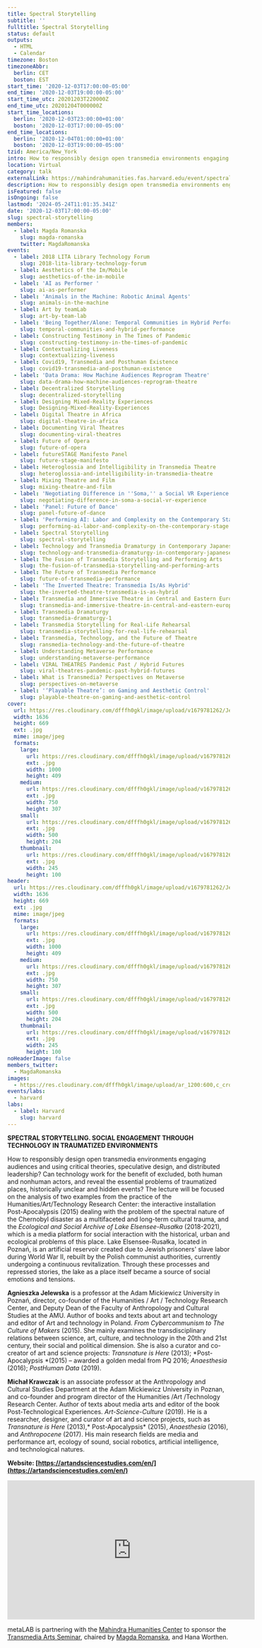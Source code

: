 ```yaml
---
title: Spectral Storytelling
subtitle: ''
fulltitle: Spectral Storytelling
status: default
outputs:
  - HTML
  - Calendar
timezone: Boston
timezoneAbbr:
  berlin: CET
  boston: EST
start_time: '2020-12-03T17:00:00-05:00'
end_time: '2020-12-03T19:00:00-05:00'
start_time_utc: 20201203T220000Z
end_time_utc: 20201204T000000Z
start_time_locations:
  berlin: '2020-12-03T23:00:00+01:00'
  boston: '2020-12-03T17:00:00-05:00'
end_time_locations:
  berlin: '2020-12-04T01:00:00+01:00'
  boston: '2020-12-03T19:00:00-05:00'
tzid: America/New_York
intro: How to responsibly design open transmedia environments engaging audiences and using critical theories, speculative design, and distributed leadership? Can technology work for the benefit of excluded, both human and nonhuman actors, and reveal the essential problems of traumatized places, historically unclear and hidden events?
location: Virtual
category: talk
externalLink: https://mahindrahumanities.fas.harvard.edu/event/spectral-storytelling-social-engagement-through-technology-traumatized-environments
description: How to responsibly design open transmedia environments engaging audiences and using critical theories, speculative design, and distributed leadership? Can…
isFeatured: false
isOngoing: false
lastmod: '2024-05-24T11:01:35.341Z'
date: '2020-12-03T17:00:00-05:00'
slug: spectral-storytelling
members:
  - label: Magda Romanska
    slug: magda-romanska
    twitter: MagdaRomanska
events:
  - label: 2018 LITA Library Technology Forum
    slug: 2018-lita-library-technology-forum
  - label: Aesthetics of the Im/Mobile
    slug: aesthetics-of-the-im-mobile
  - label: 'AI as Performer '
    slug: ai-as-performer
  - label: 'Animals in the Machine: Robotic Animal Agents'
    slug: animals-in-the-machine
  - label: Art by teamLab
    slug: art-by-team-lab
  - label: 'Being Together/Alone: Temporal Communities in Hybrid Performances'
    slug: temporal-communities-and-hybrid-performance
  - label: Constructing Testimony in The Times of Pandemic
    slug: constructing-testimony-in-the-times-of-pandemic
  - label: Contextualizing Liveness
    slug: contextualizing-liveness
  - label: Covid19, Transmedia and Posthuman Existence
    slug: covid19-transmedia-and-posthuman-existence
  - label: 'Data Drama: How Machine Audiences Reprogram Theatre'
    slug: data-drama-how-machine-audiences-reprogram-theatre
  - label: Decentralized Storytelling
    slug: decentralized-storytelling
  - label: Designing Mixed-Reality Experiences
    slug: Designing-Mixed-Reality-Experiences
  - label: Digital Theatre in Africa
    slug: digital-theatre-in-africa
  - label: Documenting Viral Theatres
    slug: documenting-viral-theatres
  - label: Future of Opera
    slug: future-of-opera
  - label: futureSTAGE Manifesto Panel
    slug: future-stage-manifesto
  - label: Heteroglossia and Intelligibility in Transmedia Theatre
    slug: heteroglossia-and-intelligibility-in-transmedia-theatre
  - label: Mixing Theatre and Film
    slug: mixing-theatre-and-film
  - label: 'Negotiating Difference in ''Soma,'' a Social VR Experience '
    slug: negotiating-difference-in-soma-a-social-vr-experience
  - label: 'Panel: Future of Dance'
    slug: panel-future-of-dance
  - label: 'Performing AI: Labor and Complexity on the Contemporary Stage'
    slug: performing-ai-labor-and-complexity-on-the-contemporary-stage
  - label: Spectral Storytelling
    slug: spectral-storytelling
  - label: Technology and Transmedia Dramaturgy in Contemporary Japanese Performing Arts
    slug: technology-and-transmedia-dramaturgy-in-contemporary-japanese-performing-arts
  - label: The Fusion of Transmedia Storytelling and Performing Arts
    slug: the-fusion-of-transmedia-storytelling-and-performing-arts
  - label: The Future of Transmedia Performance
    slug: future-of-transmedia-performance
  - label: 'The Inverted Theatre: Transmedia Is/As Hybrid'
    slug: the-inverted-theatre-transmedia-is-as-hybrid
  - label: Transmedia and Immersive Theatre in Central and Eastern Europe
    slug: transmedia-and-immersive-theatre-in-central-and-eastern-europe
  - label: Transmedia Dramaturgy
    slug: transmedia-dramaturgy-1
  - label: Transmedia Storytelling for Real-Life Rehearsal
    slug: transmedia-storytelling-for-real-life-rehearsal
  - label: Transmedia, Technology, and the Future of Theatre
    slug: ransmedia-technology-and-the-future-of-theatre
  - label: Understanding Metaverse Performance
    slug: understanding-metaverse-performance
  - label: VIRAL THEATRES Pandemic Past / Hybrid Futures
    slug: viral-theatres-pandemic-past-hybrid-futures
  - label: What is Transmedia? Perspectives on Metaverse
    slug: perspectives-on-metaverse
  - label: '‘Playable Theatre’: on Gaming and Aesthetic Control'
    slug: playable-theatre-on-gaming-and-aesthetic-control
cover:
  url: https://res.cloudinary.com/dfffh0gkl/image/upload/v1679781262/Jelewska_Krawczak_bw_76d93cb4b0.jpg
  width: 1636
  height: 669
  ext: .jpg
  mime: image/jpeg
  formats:
    large:
      url: https://res.cloudinary.com/dfffh0gkl/image/upload/v1679781262/large_Jelewska_Krawczak_bw_76d93cb4b0.jpg
      ext: .jpg
      width: 1000
      height: 409
    medium:
      url: https://res.cloudinary.com/dfffh0gkl/image/upload/v1679781262/medium_Jelewska_Krawczak_bw_76d93cb4b0.jpg
      ext: .jpg
      width: 750
      height: 307
    small:
      url: https://res.cloudinary.com/dfffh0gkl/image/upload/v1679781263/small_Jelewska_Krawczak_bw_76d93cb4b0.jpg
      ext: .jpg
      width: 500
      height: 204
    thumbnail:
      url: https://res.cloudinary.com/dfffh0gkl/image/upload/v1679781262/thumbnail_Jelewska_Krawczak_bw_76d93cb4b0.jpg
      ext: .jpg
      width: 245
      height: 100
header:
  url: https://res.cloudinary.com/dfffh0gkl/image/upload/v1679781262/Jelewska_Krawczak_bw_76d93cb4b0.jpg
  width: 1636
  height: 669
  ext: .jpg
  mime: image/jpeg
  formats:
    large:
      url: https://res.cloudinary.com/dfffh0gkl/image/upload/v1679781262/large_Jelewska_Krawczak_bw_76d93cb4b0.jpg
      ext: .jpg
      width: 1000
      height: 409
    medium:
      url: https://res.cloudinary.com/dfffh0gkl/image/upload/v1679781262/medium_Jelewska_Krawczak_bw_76d93cb4b0.jpg
      ext: .jpg
      width: 750
      height: 307
    small:
      url: https://res.cloudinary.com/dfffh0gkl/image/upload/v1679781263/small_Jelewska_Krawczak_bw_76d93cb4b0.jpg
      ext: .jpg
      width: 500
      height: 204
    thumbnail:
      url: https://res.cloudinary.com/dfffh0gkl/image/upload/v1679781262/thumbnail_Jelewska_Krawczak_bw_76d93cb4b0.jpg
      ext: .jpg
      width: 245
      height: 100
noHeaderImage: false
members_twitter:
  - MagdaRomanska
images:
  - https://res.cloudinary.com/dfffh0gkl/image/upload/ar_1200:600,c_crop/c_limit,h_1200,w_600/v1679781262/Jelewska_Krawczak_bw_76d93cb4b0.jpg
events/labs:
  - harvard
labs:
  - label: Harvard
    slug: harvard
---
```

**SPECTRAL STORYTELLING. SOCIAL ENGAGEMENT THROUGH TECHNOLOGY IN TRAUMATIZED ENVIRONMENTS**

How to responsibly design open transmedia environments engaging audiences and using critical theories, speculative design, and distributed leadership? Can technology work for the benefit of excluded, both human and nonhuman actors, and reveal the essential problems of traumatized places, historically unclear and hidden events?  The lecture will be focused on the analysis of two examples from the practice of the Humanities/Art/Technology Research Center: the interactive installation Post-Apocalypsis (2015) dealing with the problem of the spectral nature of the Chernobyl disaster as a multifaceted and long-term cultural trauma, and the *Ecological and Social Archive of Lake Elsensee-Rusałka* (2018-2021), which is a media platform for social interaction with the historical, urban and ecological problems of this place. Lake Elsensee-Rusałka, located in Poznań, is an artificial reservoir created due to Jewish prisoners' slave labor during World War II, rebuilt by the Polish communist authorities, currently undergoing a continuous revitalization. Through these processes and repressed stories, the lake as a place itself became a source of social emotions and tensions.

**Agnieszka Jelewska** is a professor at the Adam Mickiewicz University in Poznań, director, co-founder of the Humanities / Art / Technology Research Center, and Deputy Dean of the Faculty of Anthropology and Cultural Studies at the AMU. Author of books and texts about art and technology and editor of Art and technology in Poland. *From Cybercommunism to The Culture of Makers* (2015). She mainly examines the transdisciplinary relations between science, art, culture, and technology in the 20th and 21st century, their social and political dimension. She is also a curator and co-creator of art and science projects: *Transnature is Here* (2013); *Post-Apocalypsis *(2015) – awarded a golden medal from PQ 2016; *Anaesthesia* (2016); *PostHuman Data* (2019).

**Michał Krawczak** is an associate professor at the Anthropology and Cultural Studies Department at the Adam Mickiewicz University in Poznan, and co-founder and program director of the Humanities /Art /Technology Research Center. Author of texts about media arts and editor of the book Post-Technological Experiences. *Art-Science-Culture* (2019). He is a researcher, designer, and curator of art and science projects, such as *Transnature is Here* (2013),* Post-Apocalypsis* (2015), *Anaesthesia* (2016), and *Anthropocene* (2017). His main research fields are media and performance art, ecology of sound, social robotics, artificial intelligence, and technological natures.

**Website: [https://artandsciencestudies.com/en/](https://artandsciencestudies.com/en/)**

<iframe width="560" height="315" src="https://www.youtube.com/embed/5vfrdbknWUI" title="YouTube video player" frameborder="0" allow="accelerometer; autoplay; clipboard-write; encrypted-media; gyroscope; picture-in-picture; web-share" allowfullscreen></iframe>

metaLAB is partnering with the [Mahindra Humanities Center](https://mahindrahumanities.fas.harvard.edu/transmedia-arts) to sponsor the [Transmedia Arts Seminar]( https://mlml.io/p/transmedia-arts-seminar/), chaired by [Magda Romanska]( https://mlml.io/m/magda-romanska/), and Hana Worthen.
